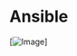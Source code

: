 # Ansible
 

[![Image](https://github.com/IAmZero247/Ansible-Notes/ansible_for_beginners/ "Ansible Lab- AWS")]